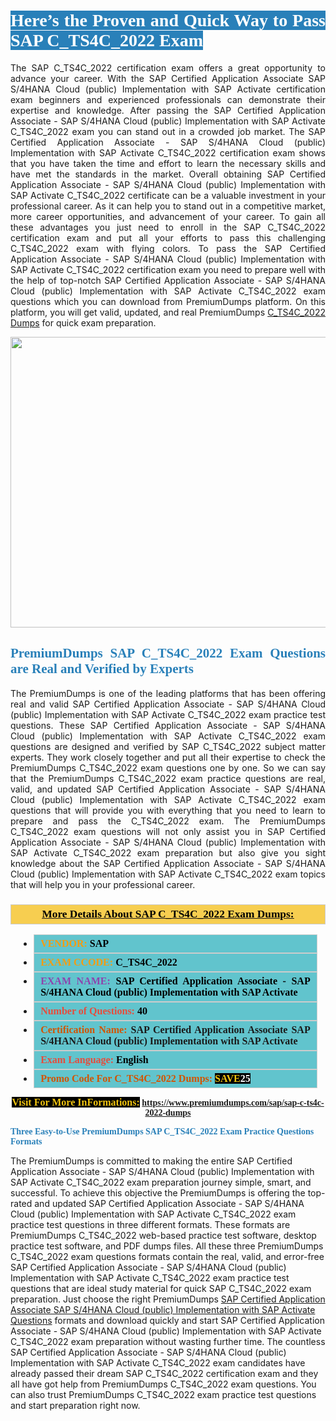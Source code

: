 <h1 style="text-align: justify;"><span style="color:#ffffff;"><span style="font-family:Georgia,serif;"><strong><span style="background-color:#2980b9;">Here’s the Proven and Quick Way to Pass SAP C_TS4C_2022 Exam</span></strong></span></span></h1>

<p style="text-align: justify;">The SAP C_TS4C_2022 certification exam offers a great opportunity to advance your career. With the SAP Certified Application Associate SAP S/4HANA Cloud (public) Implementation with SAP Activate certification exam beginners and experienced professionals can demonstrate their expertise and knowledge. After passing the SAP Certified Application Associate - SAP S/4HANA Cloud (public) Implementation with SAP Activate C_TS4C_2022 exam you can stand out in a crowded job market. The SAP Certified Application Associate - SAP S/4HANA Cloud (public) Implementation with SAP Activate C_TS4C_2022 certification exam shows that you have taken the time and effort to learn the necessary skills and have met the standards in the market. Overall obtaining SAP Certified Application Associate - SAP S/4HANA Cloud (public) Implementation with SAP Activate C_TS4C_2022 certificate can be a valuable investment in your professional career. As it can help you to stand out in a competitive market, more career opportunities, and advancement of your career. To gain all these advantages you just need to enroll in the SAP C_TS4C_2022 certification exam and put all your efforts to pass this challenging C_TS4C_2022 exam with flying colors. To pass the SAP Certified Application Associate - SAP S/4HANA Cloud (public) Implementation with SAP Activate C_TS4C_2022 certification exam you need to prepare well with the help of top-notch SAP Certified Application Associate - SAP S/4HANA Cloud (public) Implementation with SAP Activate C_TS4C_2022 exam questions which you can download from PremiumDumps platform. On this platform, you will get valid, updated, and real PremiumDumps <a href="https://www.premiumdumps.com/sap/sap-c-ts4c-2022-dumps">C_TS4C_2022 Dumps</a> for quick exam preparation.</p>

<p style="text-align: center;"><a href="https://www.premiumdumps.com/sap/sap-c-ts4c-2022-dumps"><img alt="" src="https://i.imgur.com/KJGzbJ2.jpeg" style="width: 700px; height: 465px;" /></a></p>

<h2 style="text-align: justify;"><span style="color:#2980b9;"><span style="font-family:Georgia,serif;"><strong>PremiumDumps SAP C_TS4C_2022 Exam Questions are Real and Verified by Experts</strong></span></span></h2>

<p style="text-align: justify;">The PremiumDumps is one of the leading platforms that has been offering real and valid SAP Certified Application Associate - SAP S/4HANA Cloud (public) Implementation with SAP Activate C_TS4C_2022 exam practice test questions. These SAP Certified Application Associate - SAP S/4HANA Cloud (public) Implementation with SAP Activate C_TS4C_2022 exam questions are designed and verified by SAP C_TS4C_2022 subject matter experts. They work closely together and put all their expertise to check the PremiumDumps C_TS4C_2022 exam questions one by one. So we can say that the PremiumDumps C_TS4C_2022 exam practice questions are real, valid, and updated SAP Certified Application Associate - SAP S/4HANA Cloud (public) Implementation with SAP Activate C_TS4C_2022 exam questions that will provide you with everything that you need to learn to prepare and pass the C_TS4C_2022 exam. The PremiumDumps C_TS4C_2022 exam questions will not only assist you in SAP Certified Application Associate - SAP S/4HANA Cloud (public) Implementation with SAP Activate C_TS4C_2022 exam preparation but also give you sight knowledge about the SAP Certified Application Associate - SAP S/4HANA Cloud (public) Implementation with SAP Activate C_TS4C_2022 exam topics that will help you in your professional career.</p>

<h3 style="background: #f7ce50; border: 1px solid rgb(204, 204, 204); padding: 5px 10px; text-align: center;"><span style="font-family:Georgia,serif;"><u><u><span style="color:#000000;"><span style="font-size:11pt"><span style="line-height:normal"><b><span style="font-size:13.0pt"><span cambria="">More Details About SAP C_TS4C_2022 Exam Dumps:</span></span></b></span></span></span></u></u></span></h3>

<ul>
	<li style="margin:0cm 10pt">
	<div style="background:#61c4cd; border: 1px solid rgb(204, 204, 204); padding: 5px 10px; text-align: justify;"><span style="font-family:Georgia,serif;"><span style="font-size:11pt"><span style="line-height:normal"><b><span style="font-size:12.0pt"><span new="" roman="" times=""><span style="color:#f39c12;">VENDOR:</span> <span style="color:#000000;">SAP</span></span></span></b></span></span></span></div>
	</li>
	<li style="margin:0cm 10pt">
	<div style="background: #61c4cd; border: 1px solid rgb(204, 204, 204); padding: 5px 10px; text-align: justify;"><span style="font-family:Georgia,serif;"><span style="font-size:11pt"><span style="line-height:normal"><b><span style="font-size:12.0pt"><span new="" roman="" times=""><span style="color:#f39c12;">EXAM CCODE:</span> <span style="color:#000000;">C_TS4C_2022</span></span></span></b></span></span></span></div>
	</li>
	<li style="margin:0cm 10pt">
	<div style="background: #61c4cd; border: 1px solid rgb(204, 204, 204); padding: 5px 10px; text-align: justify;"><span style="font-family:Georgia,serif;"><span style="font-size:11pt"><span style="line-height:normal"><b><span style="font-size:12.0pt"><span new="" roman="" times=""><span style="color:#8e44ad;">EXAM NAME:</span> <span style="color:#000000;">SAP Certified Application Associate - SAP S/4HANA Cloud (public) Implementation with SAP Activate</span></span></span></b></span></span></span></div>
	</li>
	<li style="margin:0cm 10pt">
	<div style="background: #61c4cd; border: 1px solid rgb(204, 204, 204); padding: 5px 10px;"><span style="font-family:Georgia,serif;"><span style="font-size:11pt"><span style="line-height:normal"><b><span style="font-size:12.0pt"><span new="" roman="" times=""><span style="color:#e74c3c;">Number of Questions:</span><span style="color:#000000;"><span style="color:#f1c40f;"> </span>40</span></span></span></b></span></span></span></div>
	</li>
	<li style="margin:0cm 10pt">
	<div style="background: #61c4cd; border: 1px solid rgb(204, 204, 204); padding: 5px 10px; text-align: justify;"><span style="font-family:Georgia,serif;"><span style="font-size:11pt"><span style="line-height:normal"><b><span style="font-size:12.0pt"><span new="" roman="" times=""><span style="color:#d35400;">Certification Name:</span> SAP Certified Application Associate SAP S/4HANA Cloud (public) Implementation with SAP Activate</span></span></b></span></span></span></div>
	</li>
	<li style="margin:0cm 10pt">
	<div style="background: #61c4cd; border: 1px solid rgb(204, 204, 204); padding: 5px 10px; text-align: justify;"><span style="font-family:Georgia,serif;"><span style="font-size:11pt"><span style="line-height:normal"><b><span style="font-size:12.0pt"><span new="" roman="" times=""><span style="color:#e74c3c;">Exam Language:</span> <span style="color:#000000;">English</span></span></span></b></span></span></span></div>
	</li>
	<li style="margin:0cm 10pt">
	<div style="background: #61c4cd; border: 1px solid rgb(204, 204, 204); padding: 5px 10px;"><span style="font-family:Georgia,serif;"><span style="font-size:11pt"><span style="line-height:normal"><b><span style="font-size:12.0pt"><span new="" roman="" times=""><span style="color:#d35400;">Promo Code For C_TS4C_2022 Dumps:</span><span style="color:#f1c40f;"> <span style="background-color:#000000;">SAVE</span></span><span style="color:#ffffff;"><span style="background-color:#000000;">25</span></span></span></span></b></span></span></span></div>
	</li>
</ul>

<p style="text-align: center;"><span style="font-family:Georgia,serif;"><strong><span style="font-size:16px;"><span style="color:#f1c40f;"><span style="background-color:#000000;">Visit For More InFormations:</span></span></span> <a href="https://www.premiumdumps.com/sap/sap-c-ts4c-2022-dumps">https://www.premiumdumps.com/sap/sap-c-ts4c-2022-dumps</a></strong></span></p>

<p><span style="color:#2980b9;"><span style="font-family:Georgia,serif;"><strong><strong><strong>Three Easy-to-Use PremiumDumps SAP C_TS4C_2022 Exam Practice Questions Formats</strong></strong></strong></span></span></p>

<p>The PremiumDumps is committed to making the entire SAP Certified Application Associate - SAP S/4HANA Cloud (public) Implementation with SAP Activate C_TS4C_2022 exam preparation journey simple, smart, and successful. To achieve this objective the PremiumDumps is offering the top-rated and updated SAP Certified Application Associate - SAP S/4HANA Cloud (public) Implementation with SAP Activate C_TS4C_2022 exam practice test questions in three different formats. These formats are PremiumDumps C_TS4C_2022 web-based practice test software, desktop practice test software, and PDF dumps files. All these three PremiumDumps C_TS4C_2022 exam questions formats contain the real, valid, and error-free SAP Certified Application Associate - SAP S/4HANA Cloud (public) Implementation with SAP Activate C_TS4C_2022 exam practice test questions that are ideal study material for quick SAP C_TS4C_2022 exam preparation. Just choose the right PremiumDumps <a href="https://www.premiumdumps.com/sap/sap-certified-application-associate-exam-dumps">SAP Certified Application Associate SAP S/4HANA Cloud (public) Implementation with SAP Activate Questions</a> formats and download quickly and start SAP Certified Application Associate - SAP S/4HANA Cloud (public) Implementation with SAP Activate C_TS4C_2022 exam preparation without wasting further time. The countless SAP Certified Application Associate - SAP S/4HANA Cloud (public) Implementation with SAP Activate C_TS4C_2022 exam candidates have already passed their dream SAP C_TS4C_2022 certification exam and they all have got help from PremiumDumps C_TS4C_2022 exam questions. You can also trust PremiumDumps C_TS4C_2022 exam practice test questions and start preparation right now.</p>
